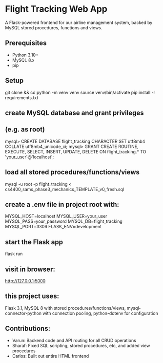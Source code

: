 # Flight Tracking Web App

A Flask-powered frontend for our airline management system, backed by MySQL stored procedures, functions and views.

## Prerequisites
- Python 3.10+  
- MySQL 8.x  
- pip  

## Setup
git clone <your-repo-url> && cd <your-repo>
python -m venv venv
source venv/bin/activate
pip install -r requirements.txt

## create MySQL database and grant privileges
## (e.g. as root)
mysql> CREATE DATABASE flight_tracking CHARACTER SET utf8mb4 COLLATE utf8mb4_unicode_ci;
mysql> GRANT CREATE ROUTINE, EXECUTE, SELECT, INSERT, UPDATE, DELETE ON flight_tracking.* TO 'your_user'@'localhost';

## load all stored procedures/functions/views
mysql -u root -p flight_tracking < cs4400_sams_phase3_mechanics_TEMPLATE_v0_fresh.sql

## create a .env file in project root with:
MYSQL_HOST=localhost
MYSQL_USER=your_user
MYSQL_PASS=your_password
MYSQL_DB=flight_tracking
MYSQL_PORT=3306
FLASK_ENV=development

## start the Flask app
flask run

## visit in browser:
http://127.0.0.1:5000

## this project uses:
Flask 3.1, MySQL 8 with stored procedures/functions/views, mysql-connector-python with connection pooling, python-dotenv for configuration

## Contributions:

- Varun: Backend code and API routing for all CRUD operations
- Sharaf: Fixed SQL scripting, stored procedures, etc, and added view procedures
- Carlos: Built out entire HTML frontend